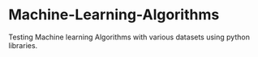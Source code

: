 # Machine-Learning-Algorithms
Testing Machine learning Algorithms with various datasets using python libraries.
